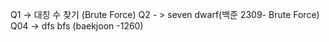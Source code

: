Q1 -> 대칭 수 찾기 (Brute Force)
Q2 - > seven dwarf(백준 2309- Brute Force)
Q04 -> dfs bfs (baekjoon -1260) 
